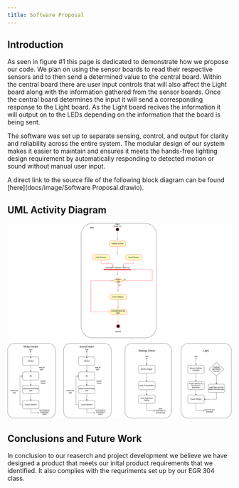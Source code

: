 ```yaml
---
title: Software Proposal
---
```


## Introduction

As seen in figure #1 this page is dedicated to demonstrate how we propose our code. We plan on using the sensor boards to read their respective sensors and to then send a determined value to the central board. Within the central board there are user input controls that will also affect the Light board along with the information gathered from the sensor boards. Once the central board determines the input it will send a corresponding response to the Light board. As the Light board recives the information it will output on to the LEDs depending on the information that the board is being sent. 

The software was set up to separate sensing, control, and output for clarity and reliability across the entire system. The modular design of our system makes it easier to maintain and ensures it meets the hands-free lighting design requirement by automatically responding to detected motion or sound without manual user input.

A direct link to the source file of the following block diagram can be found [here](docs/image/Software Proposal.drawio).


## UML Activity Diagram

![Figure #1](https://github.com/egr304-team-205-2025-f/EGR304-2025-F-205.github.io/blob/main/docs/image/Software%20Proposal.drawio.png?raw=true)


## Conclusions and Future Work

In conclusion to our reaserch and project development we believe we have designed a product that meets our inital product requirements that we identified. It also complies with the requriments set up by our EGR 304 class. 


